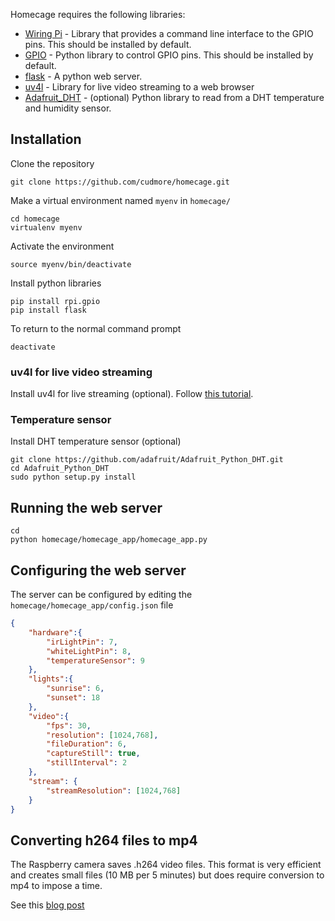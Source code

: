 Homecage requires the following libraries:

- [Wiring Pi][1] - Library that provides a command line interface to the GPIO pins. This should be installed by default.
- [GPIO][3] - Python library to control GPIO pins. This should be installed by default.
- [flask][2] - A python web server.
- [uv4l][5] - Library for live video streaming to a web browser
- [Adafruit_DHT][4] - (optional) Python library to read from a DHT temperature and humidity sensor.

## Installation

Clone the repository

    git clone https://github.com/cudmore/homecage.git

Make a virtual environment named `myenv` in `homecage/`

    cd homecage
    virtualenv myenv
       
Activate the environment

	source myenv/bin/deactivate
	 
Install python libraries

	pip install rpi.gpio
	pip install flask
	
To return to the normal command prompt

    deactivate
    
### uv4l for live video streaming

Install uv4l for live streaming (optional). Follow [this tutorial][5].

### Temperature sensor

Install DHT temperature sensor (optional)

    git clone https://github.com/adafruit/Adafruit_Python_DHT.git
    cd Adafruit_Python_DHT
    sudo python setup.py install

## Running the web server

```
cd
python homecage/homecage_app/homecage_app.py
```

## Configuring the web server

The server can be configured by editing the `homecage/homecage_app/config.json` file

```json
{
	"hardware":{
		"irLightPin": 7,
		"whiteLightPin": 8,
		"temperatureSensor": 9
	},
	"lights":{
		"sunrise": 6,
		"sunset": 18
	},
	"video":{
		"fps": 30,
		"resolution": [1024,768],
		"fileDuration": 6,
		"captureStill": true,
		"stillInterval": 2
	},
	"stream": {
		"streamResolution": [1024,768]
	}
}
```

## Converting h264 files to mp4

The Raspberry camera saves .h264 video files. This format is very efficient and creates  small files (10 MB per 5 minutes) but does require conversion to mp4 to impose a time.

See this [blog post][6]

[1]: http://wiringpi.com/
[2]: http://flask.pocoo.org/
[3]: https://sourceforge.net/projects/raspberry-gpio-python/
[4]: https://github.com/adafruit/Adafruit_Python_DHT
[5]: https://www.linux-projects.org/uv4l/installation/
[6]: http://blog.cudmore.io/post/2017/11/01/libav-for-ffmpeg/
